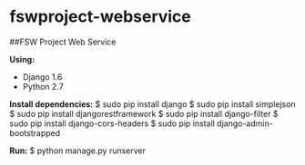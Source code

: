 fswproject-webservice
=====================

##FSW Project Web Service

__Using:__<br>
- Django 1.6
- Python 2.7

__Install dependencies:__
	$ sudo pip install django
	$ sudo pip install simplejson
	$ sudo pip install djangorestframework
	$ sudo pip install django-filter
	$ sudo pip install django-cors-headers
	$ sudo pip install django-admin-bootstrapped

__Run:__
	$ python manage.py runserver
